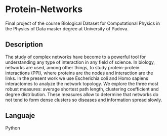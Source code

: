 # Protein-Networks
Final project of the course Biological Dataset for  Computational Physics in the Physics of Data master degree at University of Padova.

## Description
The study of complex networks have become to a powerful tool for understanding any type of interaction in any field of science. In biology, networks are used, among other things, to study protein-protein interactions (PPI), where proteins are the nodes and interaction are the links. In the present work we use Escherichia coli and Homo sapiens interactomes to analyze the network topology. We explore the three most robust measures: average shortest path length, clustering coefficient and degree distribution. These measures allow to determine that networks do not tend to form dense clusters so diseases and information spread slowly.

## Languaje
Python
